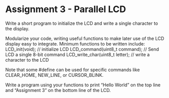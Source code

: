 # Assignment 3 - Parallel LCD
Write a short program to initialize the LCD and write a single character to the display.

Modularize your code, writing useful functions to make later use of the LCD display easy to integrate. Minimum functions to be written include:
LCD_init(void); // initialize LCD
LCD_command(uint8_t command); // Send LCD a single 8-bit command
LCD_write_char(uint8_t letter); // write a character to the LCD

Note that some #define can be used for specific commands like CLEAR_HOME, NEW_LINE, or
CURSOR_BLINK.

Write a program using your functions to print “Hello World” on the top line and “Assignment 3” on the bottom line of the LCD.
